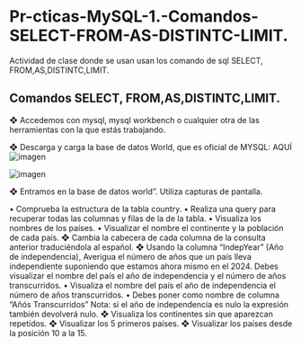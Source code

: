 # Pr-cticas-MySQL-1.-Comandos-SELECT-FROM-AS-DISTINTC-LIMIT.
Actividad de clase donde se usan usan los comando de sql  SELECT, FROM,AS,DISTINTC,LIMIT.


## Comandos SELECT, FROM,AS,DISTINTC,LIMIT.
❖ Accedemos con mysql, mysql workbench o cualquier otra de las herramientas
con la que estás trabajando.


❖ Descarga y carga la base de datos World, que es oficial de MYSQL: AQUÍ
![imagen](https://github.com/noscriptph/Pr-cticas-MySQL-1.-Comandos-SELECT-FROM-AS-DISTINTC-LIMIT./assets/103396791/6d831bdf-8b44-42bf-8487-d9566aee54f5)

![imagen](https://github.com/noscriptph/Pr-cticas-MySQL-1.-Comandos-SELECT-FROM-AS-DISTINTC-LIMIT./assets/103396791/063136e8-1f56-4267-a210-2104bece9bb7)


❖ Entramos en la base de datos world”. Utiliza capturas de pantalla.

• Comprueba la estructura de la tabla country.
• Realiza una query para recuperar todas las columnas y filas de la de
la tabla.
• Visualiza los nombres de los países.
• Visualizar el nombre el continente y la población de cada país.
❖ Cambia la cabecera de cada columna de la consulta anterior traduciéndola al
español.
❖ Usando la columna “IndepYear” (Año de independencia), Averigua el número
de años que un país lleva independiente suponiendo que estamos ahora
mismo en el 2024. Debes visualizar el nombre del país el año de
independencia y el número de años transcurridos.
• Visualiza el nombre del país el año de independencia el número de
años transcurridos.
• Debes poner como nombre de columna “Añós Transcurridos”
Nota: si el año de independencia es nulo la expresión también
devolverá nulo.
❖ Visualiza los continentes sin que aparezcan repetidos.
❖ Visualizar los 5 primeros países.
❖ Visualizar los países desde la posición 10 a la 15.
